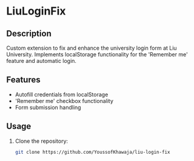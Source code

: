 # LiuLoginFix

## Description
Custom extension to fix and enhance the university login form at Liu University. Implements localStorage functionality for the 'Remember me' feature and automatic login.

## Features
- Autofill credentials from localStorage
- 'Remember me' checkbox functionality
- Form submission handling

## Usage
1. Clone the repository:
   ```bash
   git clone https://github.com/YoussofKhawaja/liu-login-fix

